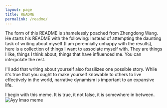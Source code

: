 ```yaml
---
layout: page
title: README
permalink: /readme/
---
```


The form of this README is shamelessly poached from Zhengdong Wang. He starts his README with the following:
    Instead of attempting the daunting task of writing about myself (I am perennially unhappy with the results), here is a collection of things I want to associate myself with. They are things I like, things I think about, things that have influenced me. You can interpolate the rest.

I'll add that writing about yourself also fossilizes one possible story. While it's true that you ought to make yourself knowable to others to live effectively in the world, narrative dynamism is important to an expansive life. 

I begin with this meme. It is true, it not false, it is somewhere in between. 
![Ayy lmao meme](/assets/images/ayy-lmao.png)

